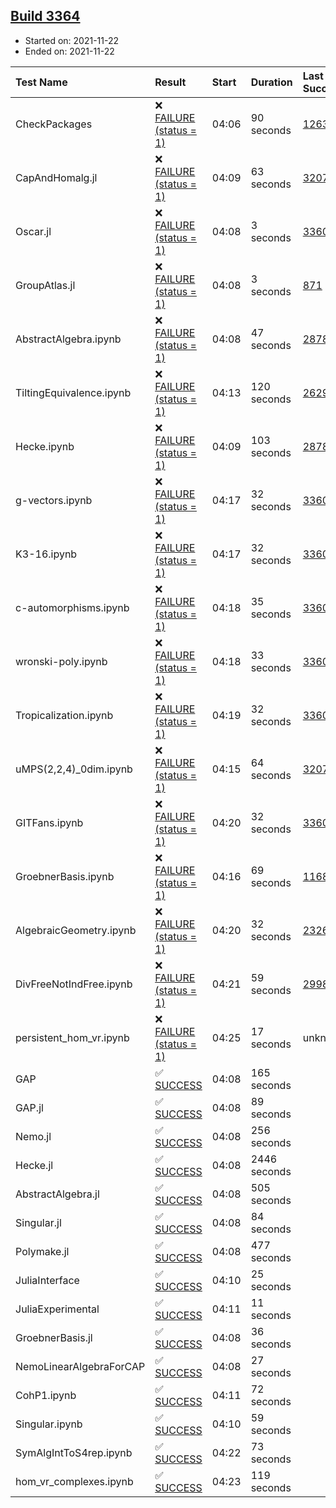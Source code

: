## [Build 3364](https://oscarci.mathematik.uni-kl.de/job/oscar-stable/3364/)

* Started on: 2021-11-22
* Ended on: 2021-11-22

| Test Name    | Result | Start | Duration | Last Success | First Failure |
|:-------------|:-------|:------|:---------|:-------------|:--------------|
| CheckPackages | ❌ [FAILURE (status = 1)](https://oscarci.mathematik.uni-kl.de/job/oscar-stable/3364/artifact/logs/build-3364/CheckPackages.log) | 04:06 | 90 seconds | [1263](https://oscarci.mathematik.uni-kl.de/job/oscar-stable/1263/) | [1264](https://oscarci.mathematik.uni-kl.de/job/oscar-stable/1264/) |
| CapAndHomalg.jl | ❌ [FAILURE (status = 1)](https://oscarci.mathematik.uni-kl.de/job/oscar-stable/3364/artifact/logs/build-3364/CapAndHomalg.jl.log) | 04:09 | 63 seconds | [3207](https://oscarci.mathematik.uni-kl.de/job/oscar-stable/3207/) | [3208](https://oscarci.mathematik.uni-kl.de/job/oscar-stable/3208/) |
| Oscar.jl | ❌ [FAILURE (status = 1)](https://oscarci.mathematik.uni-kl.de/job/oscar-stable/3364/artifact/logs/build-3364/Oscar.jl.log) | 04:08 | 3 seconds | [3360](https://oscarci.mathematik.uni-kl.de/job/oscar-stable/3360/) | [3362](https://oscarci.mathematik.uni-kl.de/job/oscar-stable/3362/) |
| GroupAtlas.jl | ❌ [FAILURE (status = 1)](https://oscarci.mathematik.uni-kl.de/job/oscar-stable/3364/artifact/logs/build-3364/GroupAtlas.jl.log) | 04:08 | 3 seconds | [871](https://oscarci.mathematik.uni-kl.de/job/oscar-stable/871/) | [872](https://oscarci.mathematik.uni-kl.de/job/oscar-stable/872/) |
| AbstractAlgebra.ipynb | ❌ [FAILURE (status = 1)](https://oscarci.mathematik.uni-kl.de/job/oscar-stable/3364/artifact/logs/build-3364/AbstractAlgebra.ipynb.log) | 04:08 | 47 seconds | [2878](https://oscarci.mathematik.uni-kl.de/job/oscar-stable/2878/) | [2879](https://oscarci.mathematik.uni-kl.de/job/oscar-stable/2879/) |
| TiltingEquivalence.ipynb | ❌ [FAILURE (status = 1)](https://oscarci.mathematik.uni-kl.de/job/oscar-stable/3364/artifact/logs/build-3364/TiltingEquivalence.ipynb.log) | 04:13 | 120 seconds | [2629](https://oscarci.mathematik.uni-kl.de/job/oscar-stable/2629/) | [2630](https://oscarci.mathematik.uni-kl.de/job/oscar-stable/2630/) |
| Hecke.ipynb | ❌ [FAILURE (status = 1)](https://oscarci.mathematik.uni-kl.de/job/oscar-stable/3364/artifact/logs/build-3364/Hecke.ipynb.log) | 04:09 | 103 seconds | [2878](https://oscarci.mathematik.uni-kl.de/job/oscar-stable/2878/) | [2879](https://oscarci.mathematik.uni-kl.de/job/oscar-stable/2879/) |
| g-vectors.ipynb | ❌ [FAILURE (status = 1)](https://oscarci.mathematik.uni-kl.de/job/oscar-stable/3364/artifact/logs/build-3364/g-vectors.ipynb.log) | 04:17 | 32 seconds | [3360](https://oscarci.mathematik.uni-kl.de/job/oscar-stable/3360/) | [3362](https://oscarci.mathematik.uni-kl.de/job/oscar-stable/3362/) |
| K3-16.ipynb | ❌ [FAILURE (status = 1)](https://oscarci.mathematik.uni-kl.de/job/oscar-stable/3364/artifact/logs/build-3364/K3-16.ipynb.log) | 04:17 | 32 seconds | [3360](https://oscarci.mathematik.uni-kl.de/job/oscar-stable/3360/) | [3362](https://oscarci.mathematik.uni-kl.de/job/oscar-stable/3362/) |
| c-automorphisms.ipynb | ❌ [FAILURE (status = 1)](https://oscarci.mathematik.uni-kl.de/job/oscar-stable/3364/artifact/logs/build-3364/c-automorphisms.ipynb.log) | 04:18 | 35 seconds | [3360](https://oscarci.mathematik.uni-kl.de/job/oscar-stable/3360/) | [3362](https://oscarci.mathematik.uni-kl.de/job/oscar-stable/3362/) |
| wronski-poly.ipynb | ❌ [FAILURE (status = 1)](https://oscarci.mathematik.uni-kl.de/job/oscar-stable/3364/artifact/logs/build-3364/wronski-poly.ipynb.log) | 04:18 | 33 seconds | [3360](https://oscarci.mathematik.uni-kl.de/job/oscar-stable/3360/) | [3362](https://oscarci.mathematik.uni-kl.de/job/oscar-stable/3362/) |
| Tropicalization.ipynb | ❌ [FAILURE (status = 1)](https://oscarci.mathematik.uni-kl.de/job/oscar-stable/3364/artifact/logs/build-3364/Tropicalization.ipynb.log) | 04:19 | 32 seconds | [3360](https://oscarci.mathematik.uni-kl.de/job/oscar-stable/3360/) | [3362](https://oscarci.mathematik.uni-kl.de/job/oscar-stable/3362/) |
| uMPS(2,2,4)_0dim.ipynb | ❌ [FAILURE (status = 1)](https://oscarci.mathematik.uni-kl.de/job/oscar-stable/3364/artifact/logs/build-3364/uMPS-2-2-4-_0dim.ipynb.log) | 04:15 | 64 seconds | [3207](https://oscarci.mathematik.uni-kl.de/job/oscar-stable/3207/) | [3208](https://oscarci.mathematik.uni-kl.de/job/oscar-stable/3208/) |
| GITFans.ipynb | ❌ [FAILURE (status = 1)](https://oscarci.mathematik.uni-kl.de/job/oscar-stable/3364/artifact/logs/build-3364/GITFans.ipynb.log) | 04:20 | 32 seconds | [3360](https://oscarci.mathematik.uni-kl.de/job/oscar-stable/3360/) | [3362](https://oscarci.mathematik.uni-kl.de/job/oscar-stable/3362/) |
| GroebnerBasis.ipynb | ❌ [FAILURE (status = 1)](https://oscarci.mathematik.uni-kl.de/job/oscar-stable/3364/artifact/logs/build-3364/GroebnerBasis.ipynb.log) | 04:16 | 69 seconds | [1168](https://oscarci.mathematik.uni-kl.de/job/oscar-stable/1168/) | [1169](https://oscarci.mathematik.uni-kl.de/job/oscar-stable/1169/) |
| AlgebraicGeometry.ipynb | ❌ [FAILURE (status = 1)](https://oscarci.mathematik.uni-kl.de/job/oscar-stable/3364/artifact/logs/build-3364/AlgebraicGeometry.ipynb.log) | 04:20 | 32 seconds | [2326](https://oscarci.mathematik.uni-kl.de/job/oscar-stable/2326/) | [2327](https://oscarci.mathematik.uni-kl.de/job/oscar-stable/2327/) |
| DivFreeNotIndFree.ipynb | ❌ [FAILURE (status = 1)](https://oscarci.mathematik.uni-kl.de/job/oscar-stable/3364/artifact/logs/build-3364/DivFreeNotIndFree.ipynb.log) | 04:21 | 59 seconds | [2998](https://oscarci.mathematik.uni-kl.de/job/oscar-stable/2998/) | [2999](https://oscarci.mathematik.uni-kl.de/job/oscar-stable/2999/) |
| persistent_hom_vr.ipynb | ❌ [FAILURE (status = 1)](https://oscarci.mathematik.uni-kl.de/job/oscar-stable/3364/artifact/logs/build-3364/persistent_hom_vr.ipynb.log) | 04:25 | 17 seconds | unknown | unknown |
| GAP | ✅ [SUCCESS](https://oscarci.mathematik.uni-kl.de/job/oscar-stable/3364/artifact/logs/build-3364/GAP.log) | 04:08 | 165 seconds |  |  |
| GAP.jl | ✅ [SUCCESS](https://oscarci.mathematik.uni-kl.de/job/oscar-stable/3364/artifact/logs/build-3364/GAP.jl.log) | 04:08 | 89 seconds |  |  |
| Nemo.jl | ✅ [SUCCESS](https://oscarci.mathematik.uni-kl.de/job/oscar-stable/3364/artifact/logs/build-3364/Nemo.jl.log) | 04:08 | 256 seconds |  |  |
| Hecke.jl | ✅ [SUCCESS](https://oscarci.mathematik.uni-kl.de/job/oscar-stable/3364/artifact/logs/build-3364/Hecke.jl.log) | 04:08 | 2446 seconds |  |  |
| AbstractAlgebra.jl | ✅ [SUCCESS](https://oscarci.mathematik.uni-kl.de/job/oscar-stable/3364/artifact/logs/build-3364/AbstractAlgebra.jl.log) | 04:08 | 505 seconds |  |  |
| Singular.jl | ✅ [SUCCESS](https://oscarci.mathematik.uni-kl.de/job/oscar-stable/3364/artifact/logs/build-3364/Singular.jl.log) | 04:08 | 84 seconds |  |  |
| Polymake.jl | ✅ [SUCCESS](https://oscarci.mathematik.uni-kl.de/job/oscar-stable/3364/artifact/logs/build-3364/Polymake.jl.log) | 04:08 | 477 seconds |  |  |
| JuliaInterface | ✅ [SUCCESS](https://oscarci.mathematik.uni-kl.de/job/oscar-stable/3364/artifact/logs/build-3364/JuliaInterface.log) | 04:10 | 25 seconds |  |  |
| JuliaExperimental | ✅ [SUCCESS](https://oscarci.mathematik.uni-kl.de/job/oscar-stable/3364/artifact/logs/build-3364/JuliaExperimental.log) | 04:11 | 11 seconds |  |  |
| GroebnerBasis.jl | ✅ [SUCCESS](https://oscarci.mathematik.uni-kl.de/job/oscar-stable/3364/artifact/logs/build-3364/GroebnerBasis.jl.log) | 04:08 | 36 seconds |  |  |
| NemoLinearAlgebraForCAP | ✅ [SUCCESS](https://oscarci.mathematik.uni-kl.de/job/oscar-stable/3364/artifact/logs/build-3364/NemoLinearAlgebraForCAP.log) | 04:08 | 27 seconds |  |  |
| CohP1.ipynb | ✅ [SUCCESS](https://oscarci.mathematik.uni-kl.de/job/oscar-stable/3364/artifact/logs/build-3364/CohP1.ipynb.log) | 04:11 | 72 seconds |  |  |
| Singular.ipynb | ✅ [SUCCESS](https://oscarci.mathematik.uni-kl.de/job/oscar-stable/3364/artifact/logs/build-3364/Singular.ipynb.log) | 04:10 | 59 seconds |  |  |
| SymAlgIntToS4rep.ipynb | ✅ [SUCCESS](https://oscarci.mathematik.uni-kl.de/job/oscar-stable/3364/artifact/logs/build-3364/SymAlgIntToS4rep.ipynb.log) | 04:22 | 73 seconds |  |  |
| hom_vr_complexes.ipynb | ✅ [SUCCESS](https://oscarci.mathematik.uni-kl.de/job/oscar-stable/3364/artifact/logs/build-3364/hom_vr_complexes.ipynb.log) | 04:23 | 119 seconds |  |  |
